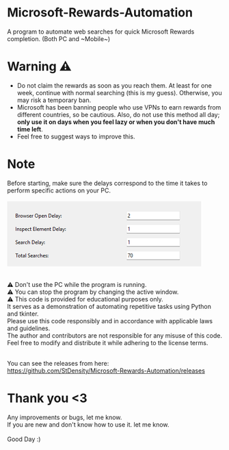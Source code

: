 # Microsoft-Rewards-Automation
A program to automate web searches for quick Microsoft Rewards completion. (Both PC and ~Mobile~)

# Warning ⚠️
- Do not claim the rewards as soon as you reach them. At least for one week, continue with normal searching (this is my guess). Otherwise, you may risk a temporary ban.
-  Microsoft has been banning people who use VPNs to earn rewards from different countries, so be cautious. Also, do not use this method all day; **only use it on days when you feel lazy or when you don't have much time left**.
-  Feel free to suggest ways to improve this.


# Note
Before starting, make sure the delays correspond to the time it takes to perform specific actions on your PC. <Br> <Br>
![Resources/Image/Delay_ScreenShot.png](Resources/Image/Delay_ScreenShot.png) <Br> <Br>

⚠️ Don't use the PC while the program is running. <Br> 
⚠️ You can stop the program by changing the active window. <Br>
⚠️ This code is provided for educational purposes only. <Br>
It serves as a demonstration of automating repetitive tasks using Python and tkinter. <Br>
Please use this code responsibly and in accordance with applicable laws and guidelines. <Br>
The author and contributors are not responsible for any misuse of this code. <Br>
Feel free to modify and distribute it while adhering to the license terms. <Br> <Br>


You can see the releases from here: https://github.com/StDensity/Microsoft-Rewards-Automation/releases

# Thank you <3


Any improvements or bugs, let me know. <Br>
If you are new and don't know how to use it. let me know. <Br> <Br>
Good Day :)

